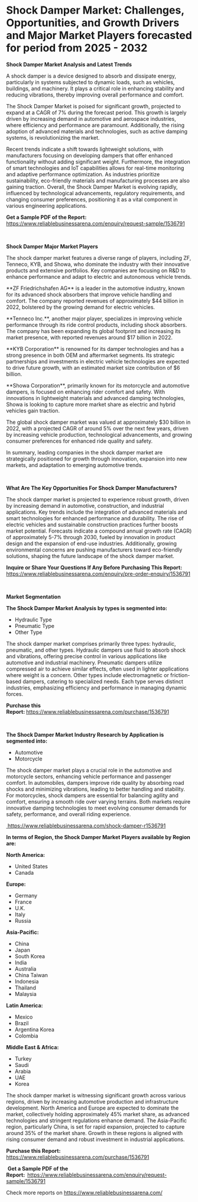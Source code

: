 <p><h1>Shock Damper Market: Challenges, Opportunities, and Growth Drivers and Major Market Players forecasted for period from 2025 - 2032</h1></p><p><strong>Shock Damper Market Analysis and Latest Trends</strong></p>
<p><p>A shock damper is a device designed to absorb and dissipate energy, particularly in systems subjected to dynamic loads, such as vehicles, buildings, and machinery. It plays a critical role in enhancing stability and reducing vibrations, thereby improving overall performance and comfort.</p><p>The Shock Damper Market is poised for significant growth, projected to expand at a CAGR of 7% during the forecast period. This growth is largely driven by increasing demand in automotive and aerospace industries, where efficiency and performance are paramount. Additionally, the rising adoption of advanced materials and technologies, such as active damping systems, is revolutionizing the market.</p><p>Recent trends indicate a shift towards lightweight solutions, with manufacturers focusing on developing dampers that offer enhanced functionality without adding significant weight. Furthermore, the integration of smart technologies and IoT capabilities allows for real-time monitoring and adaptive performance optimization. As industries prioritize sustainability, eco-friendly materials and manufacturing processes are also gaining traction. Overall, the Shock Damper Market is evolving rapidly, influenced by technological advancements, regulatory requirements, and changing consumer preferences, positioning it as a vital component in various engineering applications.</p></p>
<p><strong>Get a Sample PDF of the Report:&nbsp;</strong> <a href="https://www.reliablebusinessarena.com/enquiry/request-sample/1536791?utm_campaign=2248&utm_medium=2&utm_source=Github&utm_content=ia&utm_term=27022025&utm_id=shock-damper">https://www.reliablebusinessarena.com/enquiry/request-sample/1536791</a></p>
<p>&nbsp;</p>
<p><strong>Shock Damper Major Market Players</strong></p>
<p><p>The shock damper market features a diverse range of players, including ZF, Tenneco, KYB, and Showa, who dominate the industry with their innovative products and extensive portfolios. Key companies are focusing on R&D to enhance performance and adapt to electric and autonomous vehicle trends.</p><p>**ZF Friedrichshafen AG** is a leader in the automotive industry, known for its advanced shock absorbers that improve vehicle handling and comfort. The company reported revenues of approximately $44 billion in 2022, bolstered by the growing demand for electric vehicles.</p><p>**Tenneco Inc.**, another major player, specializes in improving vehicle performance through its ride control products, including shock absorbers. The company has been expanding its global footprint and increasing its market presence, with reported revenues around $17 billion in 2022.</p><p>**KYB Corporation** is renowned for its damper technologies and has a strong presence in both OEM and aftermarket segments. Its strategic partnerships and investments in electric vehicle technologies are expected to drive future growth, with an estimated market size contribution of $6 billion.</p><p>**Showa Corporation**, primarily known for its motorcycle and automotive dampers, is focused on enhancing rider comfort and safety. With innovations in lightweight materials and advanced damping technologies, Showa is looking to capture more market share as electric and hybrid vehicles gain traction.</p><p>The global shock damper market was valued at approximately $30 billion in 2022, with a projected CAGR of around 5% over the next few years, driven by increasing vehicle production, technological advancements, and growing consumer preferences for enhanced ride quality and safety.</p><p>In summary, leading companies in the shock damper market are strategically positioned for growth through innovation, expansion into new markets, and adaptation to emerging automotive trends.</p></p>
<p>&nbsp;</p>
<p><strong>What Are The Key Opportunities For Shock Damper Manufacturers?</strong></p>
<p><p>The shock damper market is projected to experience robust growth, driven by increasing demand in automotive, construction, and industrial applications. Key trends include the integration of advanced materials and smart technologies for enhanced performance and durability. The rise of electric vehicles and sustainable construction practices further boosts market potential. Forecasts indicate a compound annual growth rate (CAGR) of approximately 5-7% through 2030, fueled by innovation in product design and the expansion of end-use industries. Additionally, growing environmental concerns are pushing manufacturers toward eco-friendly solutions, shaping the future landscape of the shock damper market.</p></p>
<p><strong>Inquire or Share Your Questions If Any Before Purchasing This Report:</strong> <a href="https://www.reliablebusinessarena.com/enquiry/pre-order-enquiry/1536791?utm_campaign=2248&utm_medium=2&utm_source=Github&utm_content=ia&utm_term=27022025&utm_id=shock-damper">https://www.reliablebusinessarena.com/enquiry/pre-order-enquiry/1536791</a></p>
<p>&nbsp;</p>
<p><strong>Market Segmentation</strong></p>
<p><strong>The Shock Damper Market Analysis by types is segmented into:</strong></p>
<p><ul><li>Hydraulic Type</li><li>Pneumatic Type</li><li>Other Type</li></ul></p>
<p><p>The shock damper market comprises primarily three types: hydraulic, pneumatic, and other types. Hydraulic dampers use fluid to absorb shock and vibrations, offering precise control in various applications like automotive and industrial machinery. Pneumatic dampers utilize compressed air to achieve similar effects, often used in lighter applications where weight is a concern. Other types include electromagnetic or friction-based dampers, catering to specialized needs. Each type serves distinct industries, emphasizing efficiency and performance in managing dynamic forces.</p></p>
<p><strong>Purchase this Report:&nbsp;</strong><a href="https://www.reliablebusinessarena.com/purchase/1536791?utm_campaign=2248&utm_medium=2&utm_source=Github&utm_content=ia&utm_term=27022025&utm_id=shock-damper">https://www.reliablebusinessarena.com/purchase/1536791</a></p>
<p>&nbsp;</p>
<p><strong>The Shock Damper Market Industry Research by Application is segmented into:</strong></p>
<p><ul><li>Automotive</li><li>Motorcycle</li></ul></p>
<p><p>The shock damper market plays a crucial role in the automotive and motorcycle sectors, enhancing vehicle performance and passenger comfort. In automobiles, dampers improve ride quality by absorbing road shocks and minimizing vibrations, leading to better handling and stability. For motorcycles, shock dampers are essential for balancing agility and comfort, ensuring a smooth ride over varying terrains. Both markets require innovative damping technologies to meet evolving consumer demands for safety, performance, and overall riding experience.</p></p>
<p><a href="https://www.reliablebusinessarena.com/shock-damper-r1536791?utm_campaign=2248&utm_medium=2&utm_source=Github&utm_content=ia&utm_term=27022025&utm_id=shock-damper">&nbsp;https://www.reliablebusinessarena.com/shock-damper-r1536791</a></p>
<p><strong>In terms of Region, the Shock Damper Market Players available by Region are:</strong></p>
<p>
    <p> <strong> North America: </strong>
        <ul>
            <li>United States</li>
            <li>Canada</li>
        </ul>
        </p> 
    <p> <strong> Europe: </strong>
        <ul>
            <li>Germany</li>
            <li>France</li>
            <li>U.K.</li>
            <li>Italy</li>
            <li>Russia</li>
        </ul>
        </p> 
    <p> <strong> Asia-Pacific: </strong>
        <ul>
            <li>China</li>
            <li>Japan</li>
            <li>South Korea</li>
            <li>India</li>
            <li>Australia</li>
            <li>China Taiwan</li>
            <li>Indonesia</li>
            <li>Thailand</li>
            <li>Malaysia</li>
        </ul>
        </p> 
    <p> <strong> Latin America: </strong>
        <ul>
            <li>Mexico</li>
            <li>Brazil</li>
            <li>Argentina Korea</li>
            <li>Colombia</li>
        </ul>
        </p> 
    <p> <strong> Middle East & Africa: </strong>
        <ul>
            <li>Turkey</li>
            <li>Saudi</li>
            <li>Arabia</li>
            <li>UAE</li>
            <li>Korea</li>
        </ul>
    </p>
    </p>
<p><p>The shock damper market is witnessing significant growth across various regions, driven by increasing automotive production and infrastructure development. North America and Europe are expected to dominate the market, collectively holding approximately 45% market share, as advanced technologies and stringent regulations enhance demand. The Asia-Pacific region, particularly China, is set for rapid expansion, projected to capture around 35% of the market share. Growth in these regions is aligned with rising consumer demand and robust investment in industrial applications.</p></p>
<p><strong>Purchase this Report: </strong><a href="https://www.reliablebusinessarena.com/purchase/1536791?utm_campaign=2248&utm_medium=2&utm_source=Github&utm_content=ia&utm_term=27022025&utm_id=shock-damper">https://www.reliablebusinessarena.com/purchase/1536791</a></p>
<p>&nbsp;<strong>Get a Sample PDF of the Report:&nbsp;&nbsp;</strong><a href="https://www.reliablebusinessarena.com/enquiry/request-sample/1536791?utm_campaign=2248&utm_medium=2&utm_source=Github&utm_content=ia&utm_term=27022025&utm_id=shock-damper">https://www.reliablebusinessarena.com/enquiry/request-sample/1536791</a></p>
<p><strong></strong></p>
<p>Check more reports on <a href="https://www.reliablebusinessarena.com/?utm_campaign=2248&utm_medium=2&utm_source=Github&utm_content=ia&utm_term=27022025&utm_id=shock-damper">https://www.reliablebusinessarena.com/</a></p>